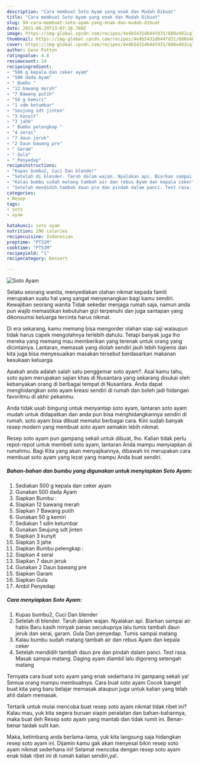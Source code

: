 ```yaml
---
description: "Cara membuat Soto Ayam yang enak dan Mudah Dibuat"
title: "Cara membuat Soto Ayam yang enak dan Mudah Dibuat"
slug: 94-cara-membuat-soto-ayam-yang-enak-dan-mudah-dibuat
date: 2021-06-29T13:07:16.708Z
image: https://img-global.cpcdn.com/recipes/4e4b5431d644fd31/680x482cq70/soto-ayam-foto-resep-utama.jpg
thumbnail: https://img-global.cpcdn.com/recipes/4e4b5431d644fd31/680x482cq70/soto-ayam-foto-resep-utama.jpg
cover: https://img-global.cpcdn.com/recipes/4e4b5431d644fd31/680x482cq70/soto-ayam-foto-resep-utama.jpg
author: Gene Patton
ratingvalue: 4.8
reviewcount: 14
recipeingredient:
- "500 g kepala dan ceker ayam"
- "500 dada Ayam"
- " Bumbu "
- "12 bawang merah"
- "7 Bawang putih"
- "50 g kemiri"
- "1 sdm ketumbar"
- "Seujung sdt jinten"
- "3 kunyit"
- "3 jahe"
- " Bumbu pelengkap "
- "4 serai"
- "7 daun jeruk"
- "2 Daun bawang pre"
- " Garam"
- " Gula"
- " Penyedap"
recipeinstructions:
- "Kupas bumbu2, Cuci Dan blender"
- "Setelah di blender. Taruh dalam wajan. Nyalakan api. Biarkan sampai air habis Baru kasih minyak panas secukupnya lalu tumis tambah daun jeruk dan serai, garam. Gula Dan penyedap. Tumis sampai matang"
- "Kalau bumbu sudah matang tambah air dan rebus Ayam dan kepala ceker"
- "Setelah mendidih tambah daun pre dan pindah dalam panci. Test rasa. Masak sampai matang. Daging ayam diambil lalu digoreng setengah matang"
categories:
- Resep
tags:
- soto
- ayam

katakunci: soto ayam 
nutrition: 296 calories
recipecuisine: Indonesian
preptime: "PT32M"
cooktime: "PT53M"
recipeyield: "1"
recipecategory: Dessert

---
```



![Soto Ayam](https://img-global.cpcdn.com/recipes/4e4b5431d644fd31/680x482cq70/soto-ayam-foto-resep-utama.jpg)

Selaku seorang wanita, menyediakan olahan nikmat kepada famili merupakan suatu hal yang sangat menyenangkan bagi kamu sendiri. Kewajiban seorang  wanita Tidak sekedar menjaga rumah saja, namun anda pun wajib memastikan kebutuhan gizi terpenuhi dan juga santapan yang dikonsumsi keluarga tercinta harus nikmat.

Di era  sekarang, kamu memang bisa mengorder olahan siap saji walaupun tidak harus capek mengolahnya terlebih dahulu. Tetapi banyak juga lho mereka yang memang mau memberikan yang terenak untuk orang yang dicintainya. Lantaran, memasak yang diolah sendiri jauh lebih higienis dan kita juga bisa menyesuaikan masakan tersebut berdasarkan makanan kesukaan keluarga. 



Apakah anda adalah salah satu penggemar soto ayam?. Asal kamu tahu, soto ayam merupakan sajian khas di Nusantara yang sekarang disukai oleh kebanyakan orang di berbagai tempat di Nusantara. Anda dapat menghidangkan soto ayam kreasi sendiri di rumah dan boleh jadi hidangan favoritmu di akhir pekanmu.

Anda tidak usah bingung untuk menyantap soto ayam, lantaran soto ayam mudah untuk didapatkan dan anda pun bisa menghidangkannya sendiri di rumah. soto ayam bisa dibuat memalui berbagai cara. Kini sudah banyak resep modern yang membuat soto ayam semakin lebih nikmat.

Resep soto ayam pun gampang sekali untuk dibuat, lho. Kalian tidak perlu repot-repot untuk membeli soto ayam, lantaran Anda mampu menyiapkan di rumahmu. Bagi Kita yang akan menyajikannya, dibawah ini merupakan cara membuat soto ayam yang lezat yang mampu Anda buat sendiri.

<!--inarticleads1-->

##### Bahan-bahan dan bumbu yang digunakan untuk menyiapkan Soto Ayam:

1. Sediakan 500 g kepala dan ceker ayam
1. Gunakan 500 dada Ayam
1. Siapkan  Bumbu :
1. Siapkan 12 bawang merah
1. Siapkan 7 Bawang putih
1. Gunakan 50 g kemiri
1. Sediakan 1 sdm ketumbar
1. Gunakan Seujung sdt jinten
1. Siapkan 3 kunyit
1. Siapkan 3 jahe
1. Siapkan  Bumbu pelengkap :
1. Siapkan 4 serai
1. Siapkan 7 daun jeruk
1. Gunakan 2 Daun bawang pre
1. Siapkan  Garam
1. Siapkan  Gula
1. Ambil  Penyedap




<!--inarticleads2-->

##### Cara menyiapkan Soto Ayam:

1. Kupas bumbu2, Cuci Dan blender
1. Setelah di blender. Taruh dalam wajan. Nyalakan api. Biarkan sampai air habis Baru kasih minyak panas secukupnya lalu tumis tambah daun jeruk dan serai, garam. Gula Dan penyedap. Tumis sampai matang
1. Kalau bumbu sudah matang tambah air dan rebus Ayam dan kepala ceker
1. Setelah mendidih tambah daun pre dan pindah dalam panci. Test rasa. Masak sampai matang. Daging ayam diambil lalu digoreng setengah matang




Ternyata cara buat soto ayam yang enak sederhana ini gampang sekali ya! Semua orang mampu membuatnya. Cara buat soto ayam Cocok banget buat kita yang baru belajar memasak ataupun juga untuk kalian yang telah ahli dalam memasak.

Tertarik untuk mulai mencoba buat resep soto ayam nikmat tidak ribet ini? Kalau mau, yuk kita segera buruan siapin peralatan dan bahan-bahannya, maka buat deh Resep soto ayam yang mantab dan tidak rumit ini. Benar-benar taidak sulit kan. 

Maka, ketimbang anda berlama-lama, yuk kita langsung saja hidangkan resep soto ayam ini. Dijamin kamu gak akan menyesal bikin resep soto ayam nikmat sederhana ini! Selamat mencoba dengan resep soto ayam enak tidak ribet ini di rumah kalian sendiri,ya!.

